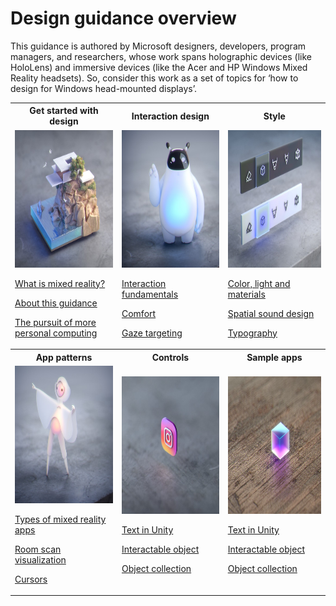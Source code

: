 # Design guidance overview

This guidance is authored by Microsoft designers, developers, program managers, and researchers, whose work spans holographic devices (like HoloLens) and immersive devices (like the Acer and HP Windows Mixed Reality headsets). So, consider this work as a set of topics for ‘how to design for Windows head-mounted displays’.

 <table>
 <tr><th>Get started with design</th><th>Interaction design</th><th>Style</th></tr>
 <tr>
<td><a href="Design/Get-started-with-design/What-is-mixed-reality.md"><img src="Design/images/minicliffhouse.jpg" alt="Get started" width="250" height="220"></A>
                          <p>
                            <a href="Design/Get-started-with-design/What-is-mixed-reality.md">What is mixed reality?</a>
                        </p>
                        <p>
                            <a href="Design/Get-started-with-design/My-first-year-on-the-design-team.md">About this guidance</a>
                        </p>
                        <p>
                            <a href="Design/Get-started-with-design/The-pursuit-of-more-personal-computing.md">The pursuit of more personal computing</a>
 </p>
  
  </td>
  
<td><A href="Design/Interaction-design/Interaction-fundamentals.md"><img src="Design/images/bot.jpg" alt="Interaction design" 
width="250" height="220"></A>
                        <p>
                            <a href="Design/Interaction-design/Interaction-fundamentals.md">Interaction fundamentals</a>
                        </p>
                        <p>
                            <a href="Design/Interaction-design/Comfort.md">Comfort</a>
                        </p>
                        <p>
                            <a href="Design/Interaction-design/Gaze-targeting.md">Gaze targeting</a>
                        </p>

</td>

<td><A href="Design/Interaction-design/Comfort.md"><img src="Design/images/controls.jpg" alt="Style" 
width="250" height="220"></A>
                        <p>
                            <a href="design/basics/design-and-ui-intro.md">Color, light and materials</a>
                        </p>
                         <p>
                            <a href="design/fluent-design-system/index.md">Spatial sound design</a>
                        </p>
                        <p>
                            <a href="design/controls-and-patterns/index.md">Typography</a>
 </p>
</td>

 </tr>
 
  <tr><th>App patterns</th><th>Controls</th><th>Sample apps</th></tr>
 <tr>
<td><a href="Design/Get-started-with-design/What-is-mixed-reality.md"><img src="Design/images/character.jpg" alt="App patterns" width="250" height="220"></A>
                         <p>
                            <a href="enterprise/index.md">Types of mixed reality apps</a>
                        </p>
                        <p>
                            <a href="packaging/index.md">Room scan visualization</a>
                        </p>
                        <p>
                            <a href="porting/index.md">Cursors</a>
                        </p>
 </td>
 
<td><A href="Design/Interaction-design/Interaction-fundamentals.md"><img src="Design/images/instagram.jpg" alt="Controls" 
width="250" height="220"></A>
                        <p>
                            <a href="gaming/e2e.md">Text in Unity</a>
                        </p>
                        <p>
                            <a href="gaming/index.md">Interactable object</a>
                        </p>
                        <p>
                            <a href="gaming/directx-programming.md">Object collection</a>
                        </p>
</td>
<td><A href="Design/Interaction-design/Comfort.md"><img src="Design/images/cube.jpg" alt="Sample apps" 
width="250" height="220"></A>
                        <p>
                            <a href="gaming/e2e.md">Text in Unity</a>
                        </p>
                        <p>
                            <a href="gaming/index.md">Interactable object</a>
                        </p>
                        <p>
                            <a href="gaming/directx-programming.md">Object collection</a>
                        </p>
</td>
 </tr>

 </table>
